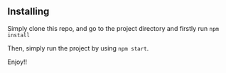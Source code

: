 
## Installing

Simply clone this repo, and go to the project directory and firstly run `npm install`

Then, simply run the project by using `npm start`.

Enjoy!!
